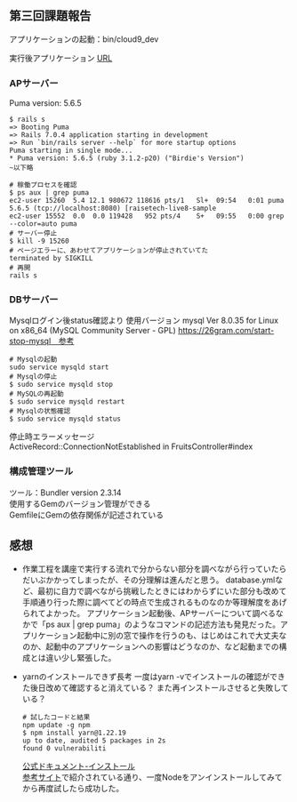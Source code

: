 ## 第三回課題報告

アプリケーションの起動：bin/cloud9_dev

実行後アプリケーション [URL](https://8002d3738f19443dabb9c0ec18bf66c6.vfs.cloud9.ap-northeast-1.amazonaws.com/)

### APサーバー

Puma version: 5.6.5

```
$ rails s
=> Booting Puma
=> Rails 7.0.4 application starting in development 
=> Run `bin/rails server --help` for more startup options
Puma starting in single mode...
* Puma version: 5.6.5 (ruby 3.1.2-p20) ("Birdie's Version")
~以下略
```

```
# 稼働プロセスを確認
$ ps aux | grep puma
ec2-user 15260  5.4 12.1 980672 118616 pts/1   Sl+  09:54   0:01 puma 5.6.5 (tcp://localhost:8080) [raisetech-live8-sample
ec2-user 15552  0.0  0.0 119428   952 pts/4    S+   09:55   0:00 grep --color=auto puma
# サーバー停止
$ kill -9 15260
# ページエラーに、あわせてアプリケーションが停止されていてた
terminated by SIGKILL
# 再開
rails s
```

### DBサーバー

Mysqlログイン後status確認より
使用バージョン
mysql  Ver 8.0.35 for Linux on x86_64 (MySQL Community Server - GPL)
https://26gram.com/start-stop-mysql　参考

```
# Mysqlの起動
sudo service mysqld start
# Mysqlの停止
$ sudo service mysqld stop
# MySQLの再起動
$ sudo service mysqld restart
# Mysqlの状態確認
$ sudo service mysqld status
```

停止時エラーメッセージ  
ActiveRecord::ConnectionNotEstablished in FruitsController#index

### 構成管理ツール

ツール：Bundler version 2.3.14  
使用するGemのバージョン管理ができる  
GemfileにGemの依存関係が記述されている  

## 感想

- 作業工程を講座で実行する流れで分からない部分を調べながら行っていたらだいぶかかってしまったが、その分理解は進んだと思う。
database.ymlなど、最初に自力で調べながら挑戦したときにはわからずにいた部分も改めて手順通り行った際に調べてどの時点で生成されるものなのか等理解度をあげられてよかった。
アプリケーション起動後、APサーバーについて調べるなかで「ps aux | grep puma」のようなコマンドの記述方法も発見だった。アプリケーション起動中に別の窓で操作を行うのも、はじめはこれで大丈夫なのか、起動中のアプリケーションへの影響はどうなのか、など起動までの構成とは違い少し緊張した。

- yarnのインストールできず長考
    一度はyarn -vでインストールの確認ができた後日改めて確認すると消えている？
    また再インストールさせると失敗している？
    
    ```
    # 試したコードと結果
    npm update -g npm
    $ npm install yarn@1.22.19
    up to date, audited 5 packages in 2s
    found 0 vulnerabiliti
    ```
    
    [公式ドキュメント-インストール](https://chore-update--yarnpkg.netlify.app/ja/docs/install#linux-tab)  
    [参考サイト](https://yularis.com/nvm-permission-error/)で紹介されている通り、一度Nodeをアンインストールしてみてから再度試したら成功した。